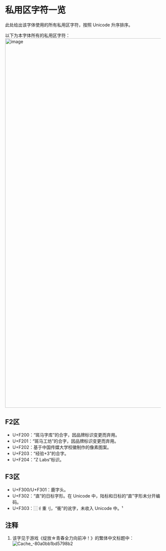# 私用区字符一览
此处给出该字体使用的所有私用区字符，按照 Unicode 升序排序。

以下为本字体所有的私用区字符：
<img width="1193" alt="image" src="https://github.com/user-attachments/assets/3beac90e-f572-4c53-9698-f69f02431c35" />


## F2区
- U+F200：“斑马字库”的合字，因品牌标识变更而弃用。
- U+F201：“斑马工坊”的合字，因品牌标识变更而弃用。
- U+F202：基于中国传媒大学校徽制作的像素图案。
- U+F203：“经验+3”的合字。
- U+F204：”Z Labs“标识。

## F3区
- U+F300/U+F301：鹿字头。
- U+F302：“直”的日标字形。在 Unicode 中，陆标和日标的“直”字形未分开编码。
- U+F303：⿲彳重刂，“衝”的讹字，未收入 Unicode 中。¹

## 注释
1. 该字见于游戏《绽放☆青春全力向前冲！》的繁体中文标题中：
![Cache_-80a0bb1bd5798b2](https://github.com/user-attachments/assets/18cbd6a5-b236-4b95-985b-641a128ab228)
